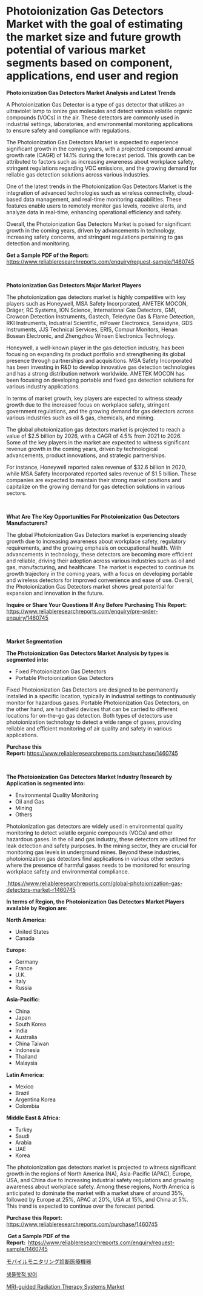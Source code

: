 <p><h1>Photoionization Gas Detectors Market with the goal of estimating the market size and future growth potential of various market segments based on component, applications, end user and region</h1></p><p><strong>Photoionization Gas Detectors Market Analysis and Latest Trends</strong></p>
<p><p>A Photoionization Gas Detector is a type of gas detector that utilizes an ultraviolet lamp to ionize gas molecules and detect various volatile organic compounds (VOCs) in the air. These detectors are commonly used in industrial settings, laboratories, and environmental monitoring applications to ensure safety and compliance with regulations.</p><p>The Photoionization Gas Detectors Market is expected to experience significant growth in the coming years, with a projected compound annual growth rate (CAGR) of 14.1% during the forecast period. This growth can be attributed to factors such as increasing awareness about workplace safety, stringent regulations regarding VOC emissions, and the growing demand for reliable gas detection solutions across various industries.</p><p>One of the latest trends in the Photoionization Gas Detectors Market is the integration of advanced technologies such as wireless connectivity, cloud-based data management, and real-time monitoring capabilities. These features enable users to remotely monitor gas levels, receive alerts, and analyze data in real-time, enhancing operational efficiency and safety.</p><p>Overall, the Photoionization Gas Detectors Market is poised for significant growth in the coming years, driven by advancements in technology, increasing safety concerns, and stringent regulations pertaining to gas detection and monitoring.</p></p>
<p><strong>Get a Sample PDF of the Report:&nbsp;</strong> <a href="https://www.reliableresearchreports.com/enquiry/request-sample/1460745">https://www.reliableresearchreports.com/enquiry/request-sample/1460745</a></p>
<p>&nbsp;</p>
<p><strong>Photoionization Gas Detectors Major Market Players</strong></p>
<p><p>The photoionization gas detectors market is highly competitive with key players such as Honeywell, MSA Safety Incorporated, AMETEK MOCON, Dräger, RC Systems, ION Science, International Gas Detectors, GMI, Crowcon Detection Instruments, Gastech, Teledyne Gas & Flame Detection, RKI Instruments, Industrial Scientific, mPower Electronics, Sensidyne, GDS Instruments, JJS Technical Services, ERIS, Compur Monitors, Henan Bosean Electronic, and Zhengzhou Winsen Electronics Technology.</p><p>Honeywell, a well-known player in the gas detection industry, has been focusing on expanding its product portfolio and strengthening its global presence through partnerships and acquisitions. MSA Safety Incorporated has been investing in R&D to develop innovative gas detection technologies and has a strong distribution network worldwide. AMETEK MOCON has been focusing on developing portable and fixed gas detection solutions for various industry applications.</p><p>In terms of market growth, key players are expected to witness steady growth due to the increased focus on workplace safety, stringent government regulations, and the growing demand for gas detectors across various industries such as oil & gas, chemicals, and mining.</p><p>The global photoionization gas detectors market is projected to reach a value of $2.5 billion by 2026, with a CAGR of 4.5% from 2021 to 2026. Some of the key players in the market are expected to witness significant revenue growth in the coming years, driven by technological advancements, product innovations, and strategic partnerships.</p><p>For instance, Honeywell reported sales revenue of $32.6 billion in 2020, while MSA Safety Incorporated reported sales revenue of $1.5 billion. These companies are expected to maintain their strong market positions and capitalize on the growing demand for gas detection solutions in various sectors.</p></p>
<p>&nbsp;</p>
<p><strong>What Are The Key Opportunities For Photoionization Gas Detectors Manufacturers?</strong></p>
<p><p>The global Photoionization Gas Detectors market is experiencing steady growth due to increasing awareness about workplace safety, regulatory requirements, and the growing emphasis on occupational health. With advancements in technology, these detectors are becoming more efficient and reliable, driving their adoption across various industries such as oil and gas, manufacturing, and healthcare. The market is expected to continue its growth trajectory in the coming years, with a focus on developing portable and wireless detectors for improved convenience and ease of use. Overall, the Photoionization Gas Detectors market shows great potential for expansion and innovation in the future.</p></p>
<p><strong>Inquire or Share Your Questions If Any Before Purchasing This Report:</strong> <a href="https://www.reliableresearchreports.com/enquiry/pre-order-enquiry/1460745">https://www.reliableresearchreports.com/enquiry/pre-order-enquiry/1460745</a></p>
<p>&nbsp;</p>
<p><strong>Market Segmentation</strong></p>
<p><strong>The Photoionization Gas Detectors Market Analysis by types is segmented into:</strong></p>
<p><ul><li>Fixed Photoionization Gas Detectors</li><li>Portable Photoionization Gas Detectors</li></ul></p>
<p><p>Fixed Photoionization Gas Detectors are designed to be permanently installed in a specific location, typically in industrial settings to continuously monitor for hazardous gases. Portable Photoionization Gas Detectors, on the other hand, are handheld devices that can be carried to different locations for on-the-go gas detection. Both types of detectors use photoionization technology to detect a wide range of gases, providing reliable and efficient monitoring of air quality and safety in various applications.</p></p>
<p><strong>Purchase this Report:&nbsp;</strong><a href="https://www.reliableresearchreports.com/purchase/1460745">https://www.reliableresearchreports.com/purchase/1460745</a></p>
<p>&nbsp;</p>
<p><strong>The Photoionization Gas Detectors Market Industry Research by Application is segmented into:</strong></p>
<p><ul><li>Environmental Quality Monitoring</li><li>Oil and Gas</li><li>Mining</li><li>Others</li></ul></p>
<p><p>Photoionization gas detectors are widely used in environmental quality monitoring to detect volatile organic compounds (VOCs) and other hazardous gases. In the oil and gas industry, these detectors are utilized for leak detection and safety purposes. In the mining sector, they are crucial for monitoring gas levels in underground mines. Beyond these industries, photoionization gas detectors find applications in various other sectors where the presence of harmful gases needs to be monitored for ensuring workplace safety and environmental compliance.</p></p>
<p><a href="https://www.reliableresearchreports.com/global-photoionization-gas-detectors-market-r1460745">&nbsp;https://www.reliableresearchreports.com/global-photoionization-gas-detectors-market-r1460745</a></p>
<p><strong>In terms of Region, the Photoionization Gas Detectors Market Players available by Region are:</strong></p>
<p>
    <p> <strong> North America: </strong>
        <ul>
            <li>United States</li>
            <li>Canada</li>
        </ul>
        </p> 
    <p> <strong> Europe: </strong>
        <ul>
            <li>Germany</li>
            <li>France</li>
            <li>U.K.</li>
            <li>Italy</li>
            <li>Russia</li>
        </ul>
        </p> 
    <p> <strong> Asia-Pacific: </strong>
        <ul>
            <li>China</li>
            <li>Japan</li>
            <li>South Korea</li>
            <li>India</li>
            <li>Australia</li>
            <li>China Taiwan</li>
            <li>Indonesia</li>
            <li>Thailand</li>
            <li>Malaysia</li>
        </ul>
        </p> 
    <p> <strong> Latin America: </strong>
        <ul>
            <li>Mexico</li>
            <li>Brazil</li>
            <li>Argentina Korea</li>
            <li>Colombia</li>
        </ul>
        </p> 
    <p> <strong> Middle East & Africa: </strong>
        <ul>
            <li>Turkey</li>
            <li>Saudi</li>
            <li>Arabia</li>
            <li>UAE</li>
            <li>Korea</li>
        </ul>
    </p>
    </p>
<p><p>The photoionization gas detectors market is projected to witness significant growth in the regions of North America (NA), Asia-Pacific (APAC), Europe, USA, and China due to increasing industrial safety regulations and growing awareness about workplace safety. Among these regions, North America is anticipated to dominate the market with a market share of around 35%, followed by Europe at 25%, APAC at 20%, USA at 15%, and China at 5%. This trend is expected to continue over the forecast period.</p></p>
<p><strong>Purchase this Report: </strong><a href="https://www.reliableresearchreports.com/purchase/1460745">https://www.reliableresearchreports.com/purchase/1460745</a></p>
<p>&nbsp;<strong>Get a Sample PDF of the Report:&nbsp;&nbsp;</strong><a href="https://www.reliableresearchreports.com/enquiry/request-sample/1460745">https://www.reliableresearchreports.com/enquiry/request-sample/1460745</a></p>
<p><strong></strong></p>
<p><p><a href="https://github.com/ksxzwxabcuynh011/Market-Research-Report-List-3/blob/main/3233369125723.md">モバイルモニタリング診断医療機器</a></p><p><a href="https://github.com/AnthonyWratten/Market-Research-Report-List-1/blob/main/8328884182455.md">생물학적 방어</a></p><p><a href="https://github.com/santosh758595/Market-Research-Report-List-5/blob/main/mri-guided-radiation-therapy-systems-market.md">MRI-guided Radiation Therapy Systems Market</a></p></p>